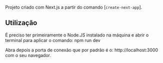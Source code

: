 Projeto criado com Next.js a partir do comando [`create-next-app`].

## Utilização

É preciso ter primeiramente o Node.JS instalado na máquina e abrir o terminal para aplicar o comando: 
npm run dev

Abra depois a porta de conexão que por padrão é o: http://localhost:3000 com o seu navegador.
